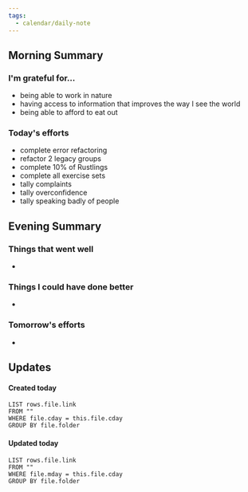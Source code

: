 ```yaml
---
tags:
  - calendar/daily-note
---
```


## Morning Summary

### I'm grateful for...

- being able to work in nature
- having access to information that improves the way I see the world
- being able to afford to eat out

### Today's efforts

- complete error refactoring
- refactor 2 legacy groups
- complete 10% of Rustlings
- complete all exercise sets
- tally complaints
- tally overconfidence
- tally speaking badly of people

## Evening Summary

### Things that went well

-

### Things I could have done better

-

### Tomorrow's efforts

-

## Updates

#### Created today

```dataview
LIST rows.file.link
FROM ""
WHERE file.cday = this.file.cday
GROUP BY file.folder
```

#### Updated today

```dataview
LIST rows.file.link
FROM ""
WHERE file.mday = this.file.cday
GROUP BY file.folder
```

